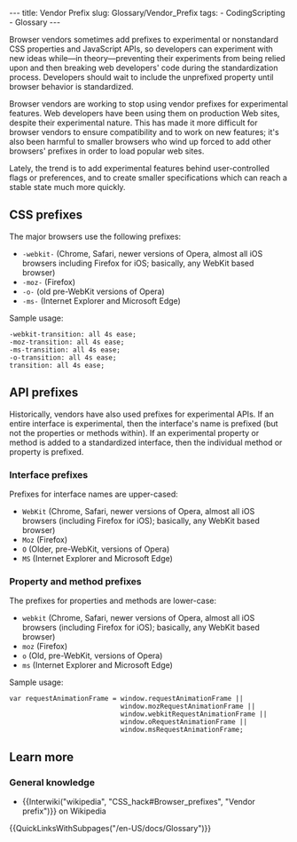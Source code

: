 --- title: Vendor Prefix slug: Glossary/Vendor\_Prefix tags: - CodingScripting - Glossary ---

Browser vendors sometimes add prefixes to experimental or nonstandard CSS properties and JavaScript APIs, so developers can experiment with new ideas while—in theory—preventing their experiments from being relied upon and then breaking web developers' code during the standardization process. Developers should wait to include the unprefixed property until browser behavior is standardized.

Browser vendors are working to stop using vendor prefixes for experimental features. Web developers have been using them on production Web sites, despite their experimental nature. This has made it more difficult for browser vendors to ensure compatibility and to work on new features; it's also been harmful to smaller browsers who wind up forced to add other browsers' prefixes in order to load popular web sites.

Lately, the trend is to add experimental features behind user-controlled flags or preferences, and to create smaller specifications which can reach a stable state much more quickly.

CSS prefixes
------------

The major browsers use the following prefixes:

-   `-webkit-` (Chrome, Safari, newer versions of Opera, almost all iOS browsers including Firefox for iOS; basically, any WebKit based browser)
-   `-moz-` (Firefox)
-   `-o-` (old pre-WebKit versions of Opera)
-   `-ms-` (Internet Explorer and Microsoft Edge)

Sample usage:

    -webkit-transition: all 4s ease;
    -moz-transition: all 4s ease;
    -ms-transition: all 4s ease;
    -o-transition: all 4s ease;
    transition: all 4s ease; 

API prefixes
------------

Historically, vendors have also used prefixes for experimental APIs. If an entire interface is experimental, then the interface's name is prefixed (but not the properties or methods within). If an experimental property or method is added to a standardized interface, then the individual method or property is prefixed.

### Interface prefixes

Prefixes for interface names are upper-cased:

-   `WebKit` (Chrome, Safari, newer versions of Opera, almost all iOS browsers (including Firefox for iOS); basically, any WebKit based browser)
-   `Moz` (Firefox)
-   `O` (Older, pre-WebKit, versions of Opera)
-   `MS` (Internet Explorer and Microsoft Edge)

### Property and method prefixes

The prefixes for properties and methods are lower-case:

-   `webkit` (Chrome, Safari, newer versions of Opera, almost all iOS browsers (including Firefox for iOS); basically, any WebKit based browser)
-   `moz` (Firefox)
-   `o` (Old, pre-WebKit, versions of Opera)
-   `ms` (Internet Explorer and Microsoft Edge)

Sample usage:

    var requestAnimationFrame = window.requestAnimationFrame ||
                                window.mozRequestAnimationFrame ||
                                window.webkitRequestAnimationFrame ||
                                window.oRequestAnimationFrame ||
                                window.msRequestAnimationFrame;

Learn more
----------

### General knowledge

-   {{Interwiki("wikipedia", "CSS\_hack\#Browser\_prefixes", "Vendor prefix")}} on Wikipedia

{{QuickLinksWithSubpages("/en-US/docs/Glossary")}}
